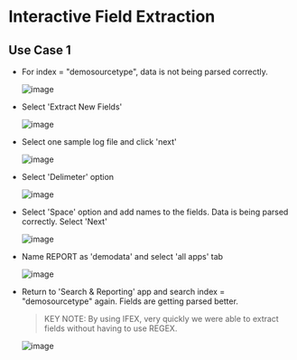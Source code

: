 # Interactive Field Extraction

## Use Case 1
* For index = "demosourcetype", data is not being parsed correctly.

  ![image](https://github.com/user-attachments/assets/8208c5ec-c2f7-4fb5-a9ef-05ef6d265ea3)

* Select 'Extract New Fields'

  ![image](https://github.com/user-attachments/assets/65eb02a6-790c-4fba-aabd-66269191864b)

* Select one sample log file and click 'next'

  ![image](https://github.com/user-attachments/assets/9f426bfb-3236-4137-ba67-82a6e845122b)

* Select 'Delimeter' option

  ![image](https://github.com/user-attachments/assets/d028fea4-0760-44af-b1b9-1be7f0f8d20f)

* Select 'Space' option and add names to the fields. Data is being parsed correctly. Select 'Next'

  ![image](https://github.com/user-attachments/assets/37b0d5a8-3fa8-439f-a301-8162c3a197ce)

* Name REPORT as 'demodata' and select 'all apps' tab

  ![image](https://github.com/user-attachments/assets/2dd218da-e473-4eb1-985d-882eb6086670)

* Return to 'Search & Reporting' app and search index = "demosourcetype" again. Fields are getting parsed better.

  > KEY NOTE: By using IFEX, very quickly we were able to extract fields without having to use REGEX.

  ![image](https://github.com/user-attachments/assets/9fbd5de6-0860-4d36-8ea4-f3fe72dfd9a4)
